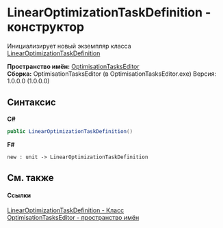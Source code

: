 # LinearOptimizationTaskDefinition - конструктор
 

Инициализирует новый экземпляр класса <a href="T_OptimisationTasksEditor_LinearOptimizationTaskDefinition">LinearOptimizationTaskDefinition</a>

**Пространство имён:**&nbsp;<a href="N_OptimisationTasksEditor">OptimisationTasksEditor</a><br />**Сборка:**&nbsp;OptimisationTasksEditor (в OptimisationTasksEditor.exe) Версия: 1.0.0.0 (1.0.0.0)

## Синтаксис

**C#**<br />
``` C#
public LinearOptimizationTaskDefinition()
```

**F#**<br />
``` F#
new : unit -> LinearOptimizationTaskDefinition
```


## См. также


#### Ссылки
<a href="T_OptimisationTasksEditor_LinearOptimizationTaskDefinition">LinearOptimizationTaskDefinition - Класс</a><br /><a href="N_OptimisationTasksEditor">OptimisationTasksEditor - пространство имён</a><br />
